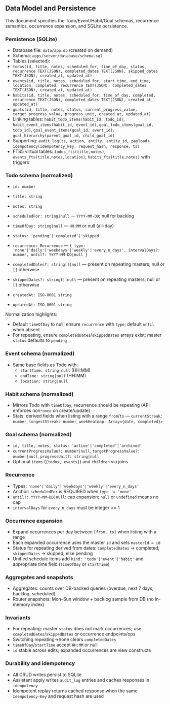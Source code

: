 ## Data Model and Persistence

This document specifies the Todo/Event/Habit/Goal schemas, recurrence semantics, occurrence expansion, and SQLite persistence.

### Persistence (SQLite)

- Database file: `data/app.db` (created on demand)
- Schema: `apps/server/database/schema.sql`
 - Tables (selected):
  - `todos(id, title, notes, scheduled_for, time_of_day, status, recurrence TEXT(JSON), completed_dates TEXT(JSON), skipped_dates TEXT(JSON), created_at, updated_at)`
  - `events(id, title, notes, scheduled_for, start_time, end_time, location, completed, recurrence TEXT(JSON), completed_dates TEXT(JSON), created_at, updated_at)`
  - `habits(id, title, notes, scheduled_for, time_of_day, completed, recurrence TEXT(JSON), completed_dates TEXT(JSON), created_at, updated_at)`
  - `goals(id, title, notes, status, current_progress_value, target_progress_value, progress_unit, created_at, updated_at)`
  - Linking tables: `habit_todo_items(habit_id, todo_id)`, `habit_event_items(habit_id, event_id)`, `goal_todo_items(goal_id, todo_id)`, `goal_event_items(goal_id, event_id)`, `goal_hierarchy(parent_goal_id, child_goal_id)`
  - Supporting: `audit_log(ts, action, entity, entity_id, payload)`, `idempotency(idempotency_key, request_hash, response, ts)`
  - FTS5 virtual tables: `todos_fts(title,notes)`, `events_fts(title,notes,location)`, `habits_fts(title,notes)` with triggers

### Todo schema (normalized)

- `id: number`
- `title: string`
- `notes: string`
- `scheduledFor: string|null` — `YYYY-MM-DD`; null for backlog
- `timeOfDay: string|null` — `HH:MM` or null (all-day)

 - `status: 'pending'|'completed'|'skipped'`
- `recurrence: Recurrence` — `{ type: 'none'|'daily'|'weekdays'|'weekly'|'every_n_days', intervalDays?: number, until?: YYYY-MM-DD|null }`
 - `completedDates?: string[]|null` — present on repeating masters; null or `[]` otherwise
 - `skippedDates?: string[]|null` — present on repeating masters; null or `[]` otherwise 
- `createdAt: ISO-8601 string`
- `updatedAt: ISO-8601 string`

Normalization highlights:
- Default `timeOfDay` to null; ensure `recurrence` with `type`; default `until` when absent
- For repeating, ensure `completedDates`/`skippedDates` arrays exist; master `status` defaults to `pending`

### Event schema (normalized)

- Same base fields as Todo with:
  - `startTime: string|null` (HH:MM)
  - `endTime: string|null` (HH:MM)
  - `location: string|null`

### Habit schema (normalized)

- Mirrors Todo with `timeOfDay`; recurrence should be repeating (API enforces non-`none` on create/update)
- Stats: derived fields when listing with a range `from`/`to` — `currentStreak: number`, `longestStreak: number`, `weekHeatmap: Array<{date, completed}>`

### Goal schema (normalized)

- `id, title, notes, status: 'active'|'completed'|'archived'`
- `currentProgressValue?: number|null`, `targetProgressValue?: number|null`, `progressUnit?: string|null`
- Optional `items` (`{todos, events}`) and `children` via joins

### Recurrence

- Types: `'none'|'daily'|'weekdays'|'weekly'|'every_n_days'`
- Anchor: `scheduledFor` is REQUIRED when `type != 'none'`
- `until?: YYYY-MM-DD|null`: cap expansion; `null` or `undefined` means no cap
- `intervalDays` for `every_n_days` must be integer >= 1

### Occurrence expansion

- Expand occurrences per day between `[from, to]` when listing with a range
- Each expanded occurrence uses the master `id` and sets `masterId = id`
- Status for repeating derived from dates: `completedDates` → completed; `skippedDates` → skipped; else pending
- Unified schedule items add `kind: 'todo'|'event'|'habit'` and appropriate time field (`timeOfDay` or `startTime`)

### Aggregates and snapshots

- Aggregates: counts over DB-backed queries (overdue, next 7 days, backlog, scheduled)
- Router snapshots: Mon–Sun window + backlog sample from DB (no in-memory index)

### Invariants

- For repeating: master `status` does not mark occurrences; use `completedDates`/`skippedDates` or occurrence endpoints/ops
- Switching repeating→none clears `completedDates`
- `timeOfDay`/`startTime` accept `HH:MM` or null
- `id` stable across edits; expanded occurrences are view constructs

### Durability and idempotency

- All CRUD writes persist to SQLite
- Assistant apply writes `audit_log` entries and caches responses in `idempotency`
- Idempotent replay returns cached response when the same `Idempotency-Key` and request hash are used




